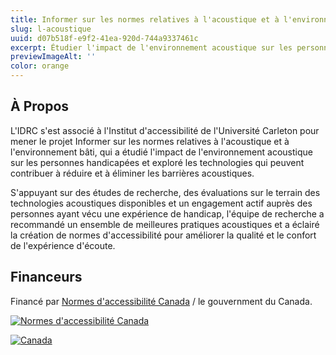```yaml
---
title: Informer sur les normes relatives à l'acoustique et à l'environnement bâti
slug: l-acoustique
uuid: d07b518f-e9f2-41ea-920d-744a9337461c
excerpt: Étudier l'impact de l'environnement acoustique sur les personnes handicapées et explorer les technologies qui peuvent contribuer à réduire et à éliminer les barrières acoustiques
previewImageAlt: ''
color: orange
---
```

## À Propos

L'IDRC s'est associé à l'Institut d'accessibilité de l'Université Carleton pour mener le projet Informer sur les normes relatives à l'acoustique et à l'environnement bâti, qui a étudié l'impact de l'environnement acoustique sur les personnes handicapées et exploré les technologies qui peuvent contribuer à réduire et à éliminer les barrières acoustiques.

S'appuyant sur des études de recherche, des évaluations sur le terrain des technologies acoustiques disponibles et un engagement actif auprès des personnes ayant vécu une expérience de handicap, l'équipe de recherche a recommandé un ensemble de meilleures pratiques acoustiques et a éclairé la création de normes d'accessibilité pour améliorer la qualité et le confort de l'expérience d'écoute.

## Financeurs

Financé par [Normes d'accessibilité Canada](https://accessibilite.canada.ca) / le gouvernment du Canada.

[![Normes d'accessibilité Canada](/assets/uploads/asc.png)](https://accessibilite.canada.ca/)

[![Canada](/assets/uploads/canada.svg)](https://www.canada.ca/fr.html)

